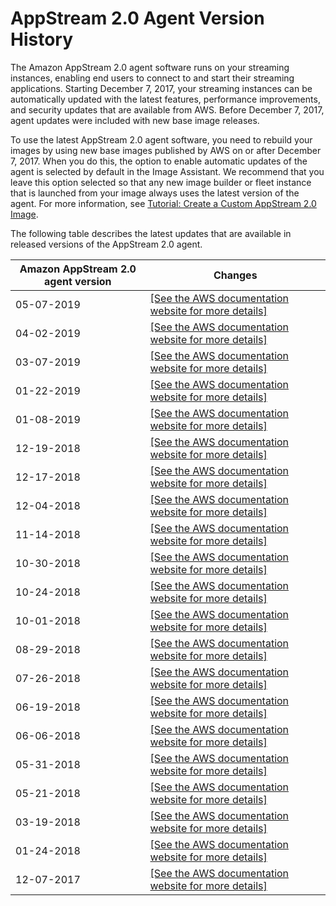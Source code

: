 # AppStream 2\.0 Agent Version History<a name="agent-software-versions"></a>

The Amazon AppStream 2\.0 agent software runs on your streaming instances, enabling end users to connect to and start their streaming applications\. Starting December 7, 2017, your streaming instances can be automatically updated with the latest features, performance improvements, and security updates that are available from AWS\. Before December 7, 2017, agent updates were included with new base image releases\. 

To use the latest AppStream 2\.0 agent software, you need to rebuild your images by using new base images published by AWS on or after December 7, 2017\. When you do this, the option to enable automatic updates of the agent is selected by default in the Image Assistant\. We recommend that you leave this option selected so that any new image builder or fleet instance that is launched from your image always uses the latest version of the agent\. For more information, see [Tutorial: Create a Custom AppStream 2\.0 Image](tutorial-image-builder.md)\.

The following table describes the latest updates that are available in released versions of the AppStream 2\.0 agent\.


| Amazon AppStream 2\.0 agent version | Changes | 
| --- | --- | 
| 05\-07\-2019 |  [\[See the AWS documentation website for more details\]](http://docs.aws.amazon.com/appstream2/latest/developerguide/agent-software-versions.html)  | 
| 04\-02\-2019 |  [\[See the AWS documentation website for more details\]](http://docs.aws.amazon.com/appstream2/latest/developerguide/agent-software-versions.html)  | 
| 03\-07\-2019 |  [\[See the AWS documentation website for more details\]](http://docs.aws.amazon.com/appstream2/latest/developerguide/agent-software-versions.html)  | 
| 01\-22\-2019 |  [\[See the AWS documentation website for more details\]](http://docs.aws.amazon.com/appstream2/latest/developerguide/agent-software-versions.html)  | 
| 01\-08\-2019 |  [\[See the AWS documentation website for more details\]](http://docs.aws.amazon.com/appstream2/latest/developerguide/agent-software-versions.html)  | 
| 12\-19\-2018 |  [\[See the AWS documentation website for more details\]](http://docs.aws.amazon.com/appstream2/latest/developerguide/agent-software-versions.html)  | 
| 12\-17\-2018 |  [\[See the AWS documentation website for more details\]](http://docs.aws.amazon.com/appstream2/latest/developerguide/agent-software-versions.html)  | 
| 12\-04\-2018 |  [\[See the AWS documentation website for more details\]](http://docs.aws.amazon.com/appstream2/latest/developerguide/agent-software-versions.html)  | 
| 11\-14\-2018 |  [\[See the AWS documentation website for more details\]](http://docs.aws.amazon.com/appstream2/latest/developerguide/agent-software-versions.html)  | 
| 10\-30\-2018 |  [\[See the AWS documentation website for more details\]](http://docs.aws.amazon.com/appstream2/latest/developerguide/agent-software-versions.html)  | 
| 10\-24\-2018 |  [\[See the AWS documentation website for more details\]](http://docs.aws.amazon.com/appstream2/latest/developerguide/agent-software-versions.html)  | 
| 10\-01\-2018 |  [\[See the AWS documentation website for more details\]](http://docs.aws.amazon.com/appstream2/latest/developerguide/agent-software-versions.html)  | 
| 08\-29\-2018 |  [\[See the AWS documentation website for more details\]](http://docs.aws.amazon.com/appstream2/latest/developerguide/agent-software-versions.html)  | 
| 07\-26\-2018 |  [\[See the AWS documentation website for more details\]](http://docs.aws.amazon.com/appstream2/latest/developerguide/agent-software-versions.html)  | 
| 06\-19\-2018 |  [\[See the AWS documentation website for more details\]](http://docs.aws.amazon.com/appstream2/latest/developerguide/agent-software-versions.html)  | 
| 06\-06\-2018 |  [\[See the AWS documentation website for more details\]](http://docs.aws.amazon.com/appstream2/latest/developerguide/agent-software-versions.html)  | 
| 05\-31\-2018 |  [\[See the AWS documentation website for more details\]](http://docs.aws.amazon.com/appstream2/latest/developerguide/agent-software-versions.html)  | 
| 05\-21\-2018 |  [\[See the AWS documentation website for more details\]](http://docs.aws.amazon.com/appstream2/latest/developerguide/agent-software-versions.html)  | 
| 03\-19\-2018 |  [\[See the AWS documentation website for more details\]](http://docs.aws.amazon.com/appstream2/latest/developerguide/agent-software-versions.html)  | 
| 01\-24\-2018 |  [\[See the AWS documentation website for more details\]](http://docs.aws.amazon.com/appstream2/latest/developerguide/agent-software-versions.html)  | 
| 12\-07\-2017 |  [\[See the AWS documentation website for more details\]](http://docs.aws.amazon.com/appstream2/latest/developerguide/agent-software-versions.html)  | 